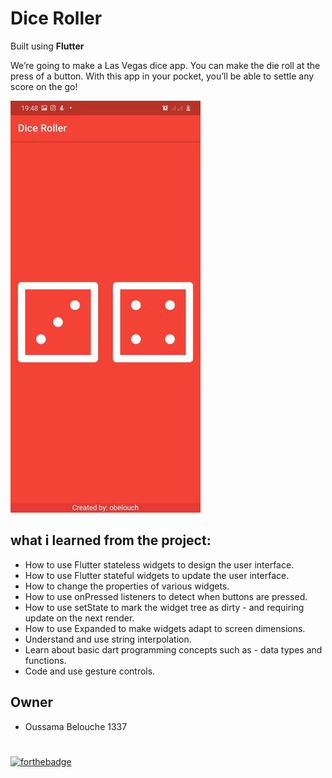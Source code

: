 # Dice Roller 

Built using **Flutter**

We’re going to make a Las Vegas dice app. You can make the die roll at the press of a button. With this app in your pocket, you’ll be able to settle any score on the go!

![dice](/ressources/dice.jpg)

## what i learned from the project:

- How to use Flutter stateless widgets to design the user interface.
- How to use Flutter stateful widgets to update the user interface.
- How to change the properties of various widgets.
- How to use onPressed listeners to detect when buttons are pressed.
- How to use setState to mark the widget tree as dirty - and requiring update on the next render.
- How to use Expanded to make widgets adapt to screen dimensions.
- Understand and use string interpolation.
- Learn about basic dart programming concepts such as - data types and functions.
- Code and use gesture controls.

## Owner

- Oussama Belouche 1337

#
[![forthebadge](https://forthebadge.com/images/badges/built-for-android.svg)](https://forthebadge.com)

